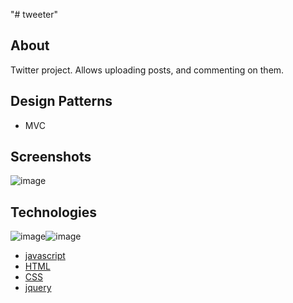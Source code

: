 "# tweeter" 

## About

Twitter project.
Allows uploading posts, and commenting on them.


## Design Patterns
- MVC


## Screenshots
![image](https://user-images.githubusercontent.com/83135490/187036672-3db1cb5f-c6c1-42c8-9f82-5513f1f0beae.png)


## Technologies
![image](https://user-images.githubusercontent.com/83135490/187037857-85cd8f15-ad54-43ae-bd69-bd67d170419e.png)![image](https://user-images.githubusercontent.com/83135490/187038390-a77993a0-4e13-40f8-895c-e357e6151504.png)
- [javascript](https://developer.mozilla.org/en-US/docs/Web/JavaScript)
- [HTML](https://html.com/) 
- [CSS](https://www.w3.org/Style/CSS/Overview.en.html)
- [jquery](https://jquery.com/)

